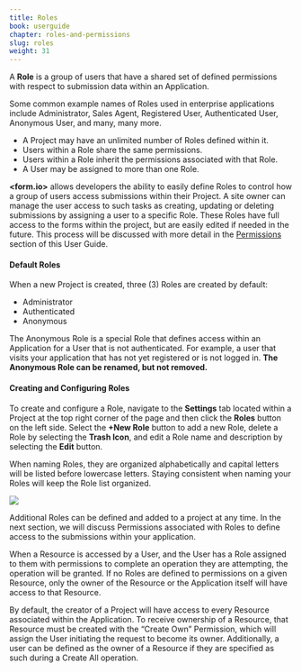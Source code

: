 ```yaml
---
title: Roles
book: userguide
chapter: roles-and-permissions
slug: roles
weight: 31
---
```

A **Role** is a group of users that have a shared set of defined permissions with respect to submission data within an Application.

Some common example names of Roles used in enterprise applications include Administrator, Sales Agent, Registered User, Authenticated User, Anonymous User, and many, many more.

 - A Project may have an unlimited number of Roles defined within it.
 - Users within a Role share the same permissions.
 - Users within a Role inherit the permissions associated with that Role.
 - A User may be assigned to more than one Role.

**&lt;<span class="text-primary">form</span>.<span class="text-secondary">io</span>&gt;** allows developers the ability to easily define Roles to control how a group of users access submissions within their Project. A site owner can manage the user access to such tasks as creating, updating or deleting submissions by assigning a user to a specific Role. These Roles have full access to the forms within the project, but are easily edited if needed in the future. This process will be discussed with more detail in the [Permissions](#permissions) section of this User Guide.

#### Default Roles

When a new Project is created, three (3) Roles are created by default:

 - Administrator
 - Authenticated
 - Anonymous

The Anonymous Role is a special Role that defines access within an Application for a User that is not authenticated. For example, a user that visits your application that has not yet registered or is not logged in. **The Anonymous Role can be renamed, but not removed.**

#### Creating and Configuring Roles

To create and configure a Role, navigate to the **Settings** tab located within a Project at the top right corner of the page and then click the **Roles** button on the left side. Select the **+New Role** button to add a new Role, delete a Role by selecting the **Trash Icon**, and edit a Role name and description by selecting the **Edit** button.

<p class="note">When naming Roles, they are organized alphabetically and capital letters will be listed before lowercase letters. Staying consistent when naming your Roles will keep the Role list organized.</p>

![](https://cloud.githubusercontent.com/assets/13321142/9473021/2e75b59c-4b1e-11e5-8d89-201e63c562a2.png)

Additional Roles can be defined and added to a project at any time. In the next section, we will discuss Permissions associated with Roles to define access to the submissions within your application.

<div class="note" markdown="1">
When a Resource is accessed by a User, and the User has a Role assigned to them with permissions to complete an operation they are attempting, the operation will be granted. If no Roles are defined to permissions on a given Resource, only the owner of the Resource or the Application itself will have access to that Resource.

By default, the creator of a Project will have access to every Resource associated within the Application. To receive ownership of a Resource, that Resource must be created with the “Create Own” Permission, which will assign the User initiating the request to become its owner. Additionally, a user can be defined as the owner of a Resource if they are specified as such during a Create All operation.
</div>

